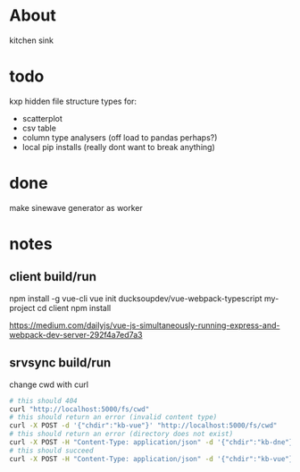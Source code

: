 # About

kitchen sink

# todo

kxp hidden file structure
types for:
* scatterplot
* csv table
* column type analysers (off load to pandas perhaps?)
* local pip installs (really dont want to break anything)

# done

make sinewave generator as worker

# notes

## client build/run
npm install -g vue-cli
vue init ducksoupdev/vue-webpack-typescript my-project
cd client
npm install

https://medium.com/dailyjs/vue-js-simultaneously-running-express-and-webpack-dev-server-292f4a7ed7a3

## srvsync build/run

change cwd with curl

```bash
# this should 404
curl "http://localhost:5000/fs/cwd"
# this should return an error (invalid content type)
curl -X POST -d '{"chdir":"kb-vue"}' "http://localhost:5000/fs/cwd"
# this should return an error (directory does not exist)
curl -X POST -H "Content-Type: application/json" -d '{"chdir":"kb-dne"}' "http://localhost:5000/fs/cwd"
# this should succeed
curl -X POST -H "Content-Type: application/json" -d '{"chdir":"kb-vue"}' "http://localhost:5000/fs/cwd"
```
